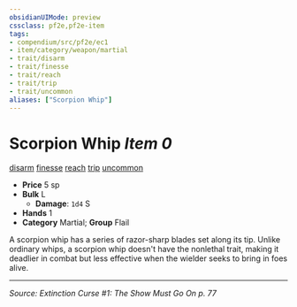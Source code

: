 ```yaml
---
obsidianUIMode: preview
cssclass: pf2e,pf2e-item
tags:
- compendium/src/pf2e/ec1
- item/category/weapon/martial
- trait/disarm
- trait/finesse
- trait/reach
- trait/trip
- trait/uncommon
aliases: ["Scorpion Whip"]
---
```

# Scorpion Whip *Item 0*  
[disarm](Reference/Rules/Traits/disarm.md "Disarm Weapon Trait")  [finesse](finesse.md "Finesse Weapon Trait")  [reach](reach.md "Reach Weapon Trait")  [trip](Reference/Rules/Traits/trip.md "Trip Weapon Trait")  [uncommon](uncommon.md "Uncommon Rarity Trait")  

- **Price** 5 sp
- **Bulk** L
  - **Damage**: `1d4` S
- **Hands** 1
- **Category** Martial; **Group** Flail 

A scorpion whip has a series of razor-sharp blades set along its tip. Unlike ordinary whips, a scorpion whip doesn't have the nonlethal trait, making it deadlier in combat but less effective when the wielder seeks to bring in foes alive.


---
*Source: Extinction Curse #1: The Show Must Go On p. 77*